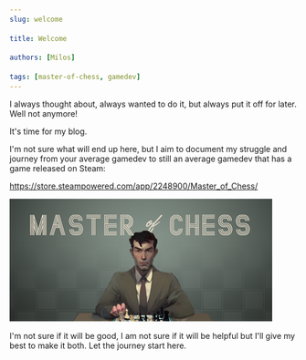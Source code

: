 ```yaml
---
slug: welcome

title: Welcome

authors: [Milos]

tags: [master-of-chess, gamedev]
---
```


I always thought about, always wanted to do it, but always put it off for later. Well not anymore!

It's time for my blog.

I'm not sure what will end up here, but I aim to document my struggle and journey from your average gamedev to still an average gamedev that has a game released on Steam:

https://store.steampowered.com/app/2248900/Master_of_Chess/

![Master of Chess](./header_capsule.png)

I'm not sure if it will be good, I am not sure if it will be helpful but I'll give my best to make it both. Let the journey start here.
